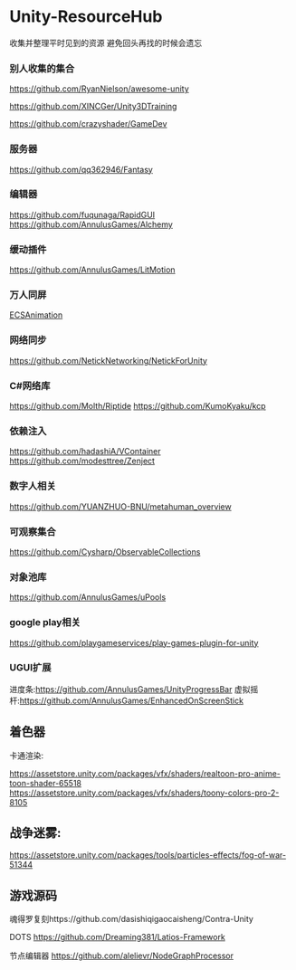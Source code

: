# Unity-ResourceHub
收集并整理平时见到的资源 避免回头再找的时候会遗忘

### 别人收集的集合

https://github.com/RyanNielson/awesome-unity

https://github.com/XINCGer/Unity3DTraining

https://github.com/crazyshader/GameDev

### 服务器
https://github.com/qq362946/Fantasy

### 编辑器
https://github.com/fuqunaga/RapidGUI
https://github.com/AnnulusGames/Alchemy

### 缓动插件
https://github.com/AnnulusGames/LitMotion

### 万人同屏
[ECSAnimation](https://github.com/MrLiuYX/ECSAnimation)

### 网络同步
https://github.com/NetickNetworking/NetickForUnity

### C#网络库
https://github.com/Molth/Riptide
https://github.com/KumoKyaku/kcp

### 依赖注入
https://github.com/hadashiA/VContainer
https://github.com/modesttree/Zenject

### 数字人相关
https://github.com/YUANZHUO-BNU/metahuman_overview

### 可观察集合
https://github.com/Cysharp/ObservableCollections

### 对象池库
https://github.com/AnnulusGames/uPools

### google play相关
https://github.com/playgameservices/play-games-plugin-for-unity

### UGUI扩展
进度条:https://github.com/AnnulusGames/UnityProgressBar
虚拟摇杆:https://github.com/AnnulusGames/EnhancedOnScreenStick

## 着色器
卡通渲染:

https://assetstore.unity.com/packages/vfx/shaders/realtoon-pro-anime-toon-shader-65518
https://assetstore.unity.com/packages/vfx/shaders/toony-colors-pro-2-8105

## 战争迷雾:
https://assetstore.unity.com/packages/tools/particles-effects/fog-of-war-51344

## 游戏源码
魂得罗复刻https://github.com/dasishiqigaocaisheng/Contra-Unity

DOTS
https://github.com/Dreaming381/Latios-Framework

节点编辑器
https://github.com/alelievr/NodeGraphProcessor
